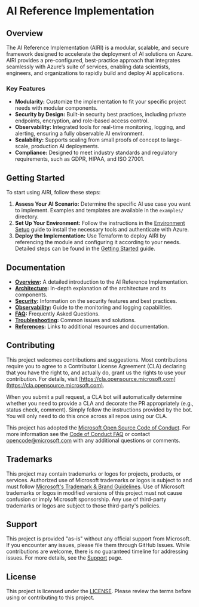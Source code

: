 # AI Reference Implementation

## Overview

The AI Reference Implementation (AIRI) is a modular, scalable, and secure framework designed to accelerate the deployment of AI solutions on Azure. AIRI provides a pre-configured, best-practice approach that integrates seamlessly with Azure’s suite of services, enabling data scientists, engineers, and organizations to rapidly build and deploy AI applications.

### Key Features

- **Modularity:** Customize the implementation to fit your specific project needs with modular components.
- **Security by Design:** Built-in security best practices, including private endpoints, encryption, and role-based access control.
- **Observability:** Integrated tools for real-time monitoring, logging, and alerting, ensuring a fully observable AI environment.
- **Scalability:** Supports scaling from small proofs of concept to large-scale, production AI deployments.
- **Compliance:** Designed to meet industry standards and regulatory requirements, such as GDPR, HIPAA, and ISO 27001.

## Getting Started

To start using AIRI, follow these steps:

1. **Assess Your AI Scenario:** Determine the specific AI use case you want to implement. Examples and templates are available in the `examples/` directory.
2. **Set Up Your Environment:** Follow the instructions in the [Environment Setup](./docs/environment_setup.md) guide to install the necessary tools and authenticate with Azure.
3. **Deploy the Implementation:** Use Terraform to deploy AIRI by referencing the module and configuring it according to your needs. Detailed steps can be found in the [Getting Started](./docs/getting_started.md) guide.

## Documentation

- **[Overview](./docs/overview.md):** A detailed introduction to the AI Reference Implementation.
- **[Architecture](./docs/architecture.md):** In-depth explanation of the architecture and its components.
- **[Security](./docs/security/security_overview.md):** Information on the security features and best practices.
- **[Observability](./docs/observability/observability_overview.md):** Guide to the monitoring and logging capabilities.
- **[FAQ](./docs/faq.md):** Frequently Asked Questions.
- **[Troubleshooting](./docs/troubleshooting.md):** Common issues and solutions.
- **[References](./docs/references.md):** Links to additional resources and documentation.

## Contributing

This project welcomes contributions and suggestions. Most contributions require you to agree to a Contributor License Agreement (CLA) declaring that you have the right to, and actually do, grant us the rights to use your contribution. For details, visit [https://cla.opensource.microsoft.com](https://cla.opensource.microsoft.com).

When you submit a pull request, a CLA bot will automatically determine whether you need to provide a CLA and decorate the PR appropriately (e.g., status check, comment). Simply follow the instructions provided by the bot. You will only need to do this once across all repos using our CLA.

This project has adopted the [Microsoft Open Source Code of Conduct](https://opensource.microsoft.com/codeofconduct/). For more information see the [Code of Conduct FAQ](https://opensource.microsoft.com/codeofconduct/faq/) or contact [opencode@microsoft.com](mailto:opencode@microsoft.com) with any additional questions or comments.

## Trademarks

This project may contain trademarks or logos for projects, products, or services. Authorized use of Microsoft trademarks or logos is subject to and must follow [Microsoft's Trademark & Brand Guidelines](https://www.microsoft.com/en-us/legal/intellectualproperty/trademarks/usage/general). Use of Microsoft trademarks or logos in modified versions of this project must not cause confusion or imply Microsoft sponsorship. Any use of third-party trademarks or logos are subject to those third-party's policies.

## Support

This project is provided "as-is" without any official support from Microsoft. If you encounter any issues, please file them through GitHub Issues. While contributions are welcome, there is no guaranteed timeline for addressing issues. For more details, see the [Support](./SUPPORT.md) page.

## License

This project is licensed under the [LICENSE](./LICENSE.md). Please review the terms before using or contributing to this project.
